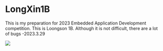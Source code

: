 # LongXin1B

This is my preparation for 2023 Embedded Application Development competition. This is Loongson 1B. Although it is not difficult, there are a lot of bugs -2023.3.29

![](https://image-1309791158.cos.ap-guangzhou.myqcloud.com/其他/微信图片_20230329123131.webp)